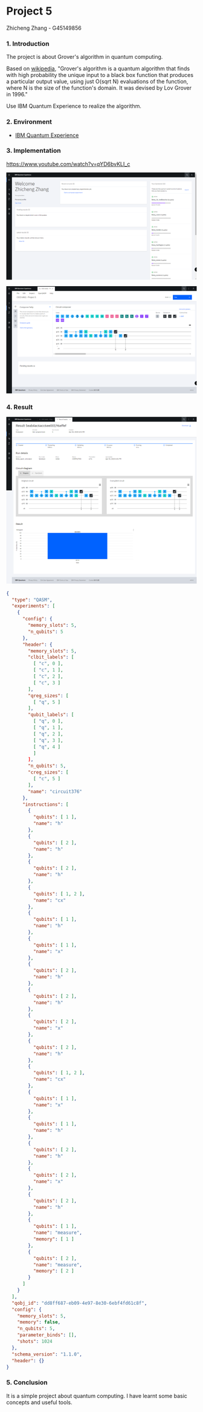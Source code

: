 #  Project 5

Zhicheng Zhang - G45149856



### 1. Introduction

The project is about Grover's algorithm in quantum computing.

Based on [wikipedia](https://en.wikipedia.org/wiki/Grover%27s_algorithm), "Grover's algorithm is a quantum algorithm that finds with high probability the unique input to a black box function that produces a particular output value, using just O(sqrt N) evaluations of the function, where N is the size of the function's domain. It was devised by Lov Grover in 1996."

Use IBM Quantum Experience to realize the algorithm.



### 2. Environment

- [IBM Quantum Experience](https://quantum-computing.ibm.com/)

<div style="page-break-after: always;"></div>

### 3. Implementation

https://www.youtube.com/watch?v=pYD6bvKLI_c

![image-1](./image-1.png)

![image-2](./image-2.png)

<div style="page-break-after: always;"></div>

### 4. Result

![image-3](./image-3.png)

``` json
{
  "type": "QASM",
  "experiments": [
    {
      "config": {
        "memory_slots": 5,
        "n_qubits": 5
      },
      "header": {
        "memory_slots": 5,
        "clbit_labels": [
          [ "c", 0 ],
          [ "c", 1 ],
          [ "c", 2 ],
          [ "c", 3 ]
        ],
        "qreg_sizes": [
          [ "q", 5 ]
        ],
        "qubit_labels": [
          [ "q", 0 ],
          [ "q", 1 ],
          [ "q", 2 ],
          [ "q", 3 ],
          [ "q", 4 ]
          ]
        ],
        "n_qubits": 5,
        "creg_sizes": [
          [ "c", 5 ]
        ],
        "name": "circuit376"
      },
      "instructions": [
        {
          "qubits": [ 1 ],
          "name": "h"
        },
        {
          "qubits": [ 2 ],
          "name": "h"
        },
        {
          "qubits": [ 2 ],
          "name": "h"
        },
        {
          "qubits": [ 1, 2 ],
          "name": "cx"
        },
        {
          "qubits": [ 1 ],
          "name": "h"
        },
        {
          "qubits": [ 1 ],
          "name": "x"
        },
        {
          "qubits": [ 2 ],
          "name": "h"
        },
        {
          "qubits": [ 2 ],
          "name": "h"
        },
        {
          "qubits": [ 2 ],
          "name": "x"
        },
        {
          "qubits": [ 2 ],
          "name": "h"
        },
        {
          "qubits": [ 1, 2 ],
          "name": "cx"
        },
        {
          "qubits": [ 1 ],
          "name": "x"
        },
        {
          "qubits": [ 1 ],
          "name": "h"
        },
        {
          "qubits": [ 2 ],
          "name": "h"
        },
        {
          "qubits": [ 2 ],
          "name": "x"
        },
        {
          "qubits": [ 2 ],
          "name": "h"
        },
        {
          "qubits": [ 1 ],
          "name": "measure",
          "memory": [ 1 ]
        },
        {
          "qubits": [ 2 ],
          "name": "measure",
          "memory": [ 2 ]
        }
      ]
    }
  ],
  "qobj_id": "dd8ff687-eb09-4e97-8e30-6ebf4fd61c8f",
  "config": {
    "memory_slots": 5,
    "memory": false,
    "n_qubits": 5,
    "parameter_binds": [],
    "shots": 1024
  },
  "schema_version": "1.1.0",
  "header": {}
}
```



### 5. Conclusion

It is a simple project about quantum computing. I have learnt some basic concepts and useful tools.

